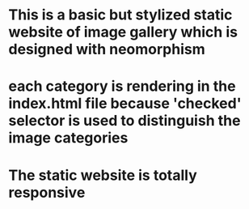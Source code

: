 # This is a basic but stylized static website of image gallery which is designed with neomorphism
# each category is rendering in the index.html file because 'checked' selector is used to distinguish the image categories
# The static website is totally responsive
